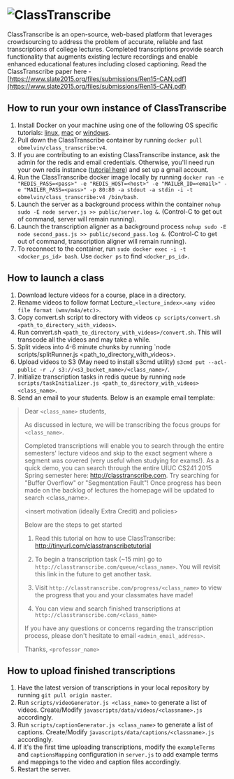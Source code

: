 # ![ClassTranscribe](http://i.imgur.com/jvyjBXY.png)

ClassTranscribe is an open-source, web-based platform that leverages crowdsourcing to address the problem of accurate,
reliable and fast transcriptions of college lectures. Completed transcriptions provide search functionality that augments
existing lecture recordings and enable enhanced educational features including closed captioning. Read the ClassTranscribe paper here - [https://www.slate2015.org/files/submissions/Ren15-CAN.pdf](https://www.slate2015.org/files/submissions/Ren15-CAN.pdf)

## How to run your own instance of ClassTranscribe

1. Install Docker on your machine using one of the following OS specific tutorials: [linux](https://docs.docker.com/linux/step_one/), [mac](https://docs.docker.com/mac/step_one/) or [windows](https://docs.docker.com/windows/step_one/).
2. Pull down the ClassTranscribe container by running `docker pull obmelvin/class_transcribe:v4`.
3. If you are contributing to an existing ClassTranscribe instance, ask the admin for the redis and email credentials. Otherwise, you'll need run your own redis instance ([tutorial here](http://redis.io/topics/quickstart)) and set up a gmail account.
4. Run the ClassTranscribe docker image locally by running `docker run -e "REDIS_PASS=<pass>" -e "REDIS_HOST=<host>" -e "MAILER_ID=<email>" -e "MAILER_PASS=<pass>" -p 80:80 -a stdout -a stdin -i -t obmelvin/class_transcribe:v4 /bin/bash`.
5. Launch the server as a background process within the container `nohup sudo -E node server.js >> public/server.log &`. (Control-C to get out of command, server will remain running).
6. Launch the transcription aligner as a background process `nohup sudo -E node second_pass.js >> public/second_pass.log &`. (Control-C to get out of command, transcription aligner will remain running).
7. To reconnect to the container, run `sudo docker exec -i -t <docker_ps_id> bash`. Use `docker ps` to find `<docker_ps_id>`.

## How to launch a class

1. Download lecture videos for a course, place in a directory.
2. Rename videos to follow format Lecture_`<lecture_index>`.`<any video file format (wmv/m4a/etc)>`.
3. Copy convert.sh script to directory with videos `cp scripts/convert.sh <path_to_directory_with_videos>`.
4. Run convert.sh `<path_to_directory_with_videos>/convert.sh`. This will transcode all the videos and may take a while.
5. Split videos into 4-6 minute chunks by running `node scripts/splitRunner.js <path_to_directory_with_videos>.
6. Upload videos to S3 (May need to install s3cmd utility) `s3cmd put --acl-public -r ./ s3://<s3_bucket_name>/<class_name>/`.
7. Initialize transcription tasks in redis queue by running `node scripts/taskInitializer.js <path_to_directory_with_videos> <class_name>`.
8. Send an email to your students. Below is an example email template:

> Dear `<class_name>` students, 
> 
> As discussed in lecture, we will be transcribing the focus groups for `<class_name>`. 
> 
> Completed transcriptions will enable you to search through the entire semesters' lecture videos and skip to the exact segment where a segment was covered (very useful when studying for exams!). As a quick demo, you can search through the entire UIUC CS241 2015 Spring semester here: http://classtranscribe.com. Try searching for "Buffer Overflow" or "Segmentation Fault"! Once progress has been made on the backlog of lectures the homepage will be updated to search <class_name>.
> 
> <insert motivation (ideally Extra Credit) and policies>
>
> Below are the steps to get started
>
> 1. Read this tutorial on how to use ClassTranscribe: http://tinyurl.com/classtranscribetutorial
>
> 2. To begin a transcription task (~15 min) go to `http://classtranscribe.com/queue/<class_name>`. You will revisit this link in the future to get another task.
> 
> 3. Visit `http://classtranscribe.com/progress/<class_name>` to view the progress that you and your classmates have made!
>
> 4. You can view and search finished transcriptions at `http://classtranscribe.com/<class_name>`
>
> If you have any questions or concerns regarding the transcription process, please don't hesitate to email `<admin_email_address>`. 
> 
> Thanks, `<professor_name>`

## How to upload finished transcriptions

1. Have the latest version of transcriptions in your local repository by running `git pull origin master`.
2. Run `scripts/videoGenerator.js <class_name>` to generate a list of videos. Create/Modify `javascripts/data/videos/<classname>.js` accordingly.
3. Run `scripts/captionGenerator.js <class_name>` to generate a list of captions. Create/Modify `javascripts/data/captions/<classname>.js` accordingly.
4. If it's the first time uploading transcriptions, modify the `exampleTerms` and `captionsMapping` configuration in `server.js` to add example terms and mappings to the video and caption files accordingly.
5. Restart the server. 
